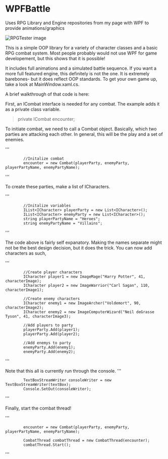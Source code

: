 # WPFBattle
Uses RPG Library and Engine repositories from my page with WPF to provide animations/graphics

![RPGTester image](https://i.imgur.com/7LNXGdJ.jpg)

This is a simple OOP library for a variety of character classes and a basic RPG combat system. Most people probably would not use WPF for game developement, but this shows that it is possible!

It includes full animations and a simulated battle sequence. If you want a more full featured engine, this definitely is not the one. It is extremely barebones- but it does reflect OOP standards. To get your own game up, take a look at MainWindow.xaml.cs.

A brief walkthrough of that code is here:

First, an ICombat interface is needed for any combat. The example adds it as a private class variable. 

>private ICombat encounter;


To initiate combat, we need to call a Combat object. Basically, which two parties are attacking each other. In general, this will be the play and a set of enemies. 

'''

            //Initalize combat 
            encounter = new Combat(playerParty, enemyParty, playerPartyName, enemyPartyName);

'''

To create these parties, make a list of ICharacters. 

'''

            //Initalize variables
            IList<ICharacter> playerParty = new List<ICharacter>();
            IList<ICharacter> enemyParty = new List<ICharacter>();
            string playerPartyName = "Heroes";
            string enemyPartyName = "Villains";

'''

The code above is fairly self expanatory. Making the names separate might not be the best design decision, but it does the trick. 
You can now add characters as such,

'''

            //Create player characters
            ICharacter player1 = new ImageMage("Harry Potter", 41, characterImage);
            ICharacter player2 = new ImageWarrior("Carl Sagan", 110, characterImage1);

            //Create enemy characters
            ICharacter enemy1 = new ImageArcher("Voldemort", 90, characterImage2);
            ICharacter enemy2 = new ImageComputerWizard("Neil deGrasse Tyson", 41, characterImage3);

            //Add players to party
            playerParty.Add(player1);
            playerParty.Add(player2);

            //Add enemys to party
            enemyParty.Add(enemy1);
            enemyParty.Add(enemy2);

'''

Note that this all is currently run through the console. 
'''

            TextBoxStreamWriter consoleWriter = new TextBoxStreamWriter(textBox);
            Console.SetOut(consoleWriter);

'''

Finally, start the combat thread! 

'''

            encounter = new Combat(playerParty, enemyParty, playerPartyName, enemyPartyName);

            CombatThread combatThread = new CombatThread(encounter);
            combatThread.Start();
            
'''
